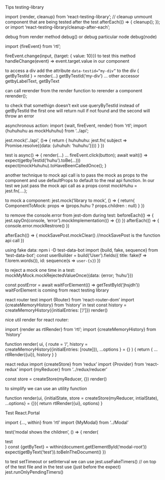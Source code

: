 Tips testing-library

import {render, cleanup} from ‘react-testing-library’;
// cleanup unmount component that are being tested after the test
afterEach(() => {
cleanup();
});
or
import ‘react-testing-library/cleanup-after-each’;

debug from render method
debug() or debug particular node debug(node)

import {fireEvent} from ‘rtl’;

fireEvent.change(input, {target: { value: 10}})
to test this method handleChange(event) => event.target.value in our component

to access a div add the attribute `data-testid=“my-div”` to the div
{ getByTestId } = render(…)
getByTestId(‘my-div’) …
other accessor getbyLabelText, getByText

can call rerender from the render function to rerender a component
rerender(<MyComponent />);

to check that somethign doesn’t exit use queryByTestId instead of getByTestId
the first one will return null if not found and the second will throw an error

asynchronous action:
import {wait, fireEvent, render} from ‘rtl’;
import {huhuhuhu as mockHuhuhu} from ‘../api’;

jest.mock(‘../api’, ()=> {
return {
huhuhuhu: jest.fn( subject => Promise.resolve({data: {uhuhuh: ‘huhuhu’}}))
}
})

test is async() => {
render(…)
…
fireEvent.click(button);
await wait(() => expect(getbyTestId(‘huhu’).toBe(…)))
expect(mockHuhuhu).toHaveBeenCalledOnce();
}

another technique to mock api call is to pass the mock as props to the component
and use defaultProps to default to the real api function. In our test we just pass the mock api call as a props
const mockHuhu = jest.fn(….);

to mock a component:
jest.mock(‘library to mock’, () => {
return{
ComponentToMock: props => (props.huhu ? props.children : null)
}
})

to remove the console.error from jest-dom during test:
beforeEach(() => {
jest.spyOn(console, ‘error’).mockImplementation(() => {})
})
afterEach(() => {
console.error.mockRestrore()
})

afterEach(() => {
mockSavePost.mockClear() //mockSavePost is the function api call
})

using fake data:
npm i -D test-data-bot
import {build, fake, sequence} from ‘test-data-bot’;
const userBuilder = build(‘User’).fields({
title: fake(f => f.lorem.words()),
id: sequence(s => `user-{s}`)
})

to reject a mock one time in a test:
mockMyMock.mockRejectedValueOnce({data: {error; ‘huhu’}})

const postError = await waitForElement(() => getTestById(‘jhsjdh’))
waitForElement is coming from react testing library

react router test
import {Router} from ‘react-router-dom’
import {createMemoryHistory} from ‘history’
in test
const history = createMemoryHistory({initialEntries: [‘/‘]})
render(<Router history={history}><MyComponent/></Router>)

nice util render for react router:

import {render as rtlRender} from ‘rtl’;
import {createMemoryHistory} from ‘history’

function render(
ui,
{
route = ‘/‘,
history = createMemoryHistory({initialEntries: [route]}),
…options
} = {}
) {
return {
…rtlRender(<Router history=history>{ui}</Router>),
history
}
}

react redux
import {createStore} from ‘redux’
import {Provider} from ‘react-redux’
import {myReducer} from ‘../redux/reducer’

const store = createStore(myReducer, {})
render(<Provider store={store}><MyComponent></Provider>)

to simplify we can use an utility function

function render(ui, {initialState, store = createStore(myReducer, intialState), …options} = {}){
return rtlRender(<Provider store={store}>{ui}</Provider>, options)
}

Test React.Portal

import {…, within} from ‘rtl’
import {MyModal} from ‘../Modal’

test(‘modal shows the children’, () => {
render(
<Modal><div>test</div></Modal>
)
const {getByText} = within(document.getElementById(‘modal-root’))
expect(getByText(‘test’)).toBeInTheDocument()
})

to test setTimeout or setInterval we can use
jest.useFakeTimers() // on top of the test file
and in the test use (just before the expect)
jest.runOnlyPendingTimers()
